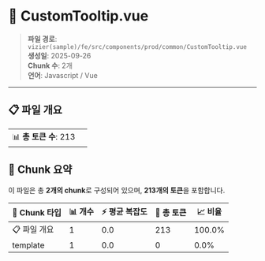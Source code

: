 # 📄 CustomTooltip.vue

> **파일 경로**: `vizier(sample)/fe/src/components/prod/common/CustomTooltip.vue`  
> **생성일**: 2025-09-26  
> **Chunk 수**: 2개  
> **언어**: Javascript / Vue
---


## 📋 파일 개요

| | |
|--|--|
| 📊 **총 토큰 수**: 213 |  |






## 🧩 Chunk 요약

이 파일은 총 **2개의 chunk**로 구성되어 있으며, **213개의 토큰**을 포함합니다.

| 🧩 Chunk 타입 | 📊 개수 | ⚡ 평균 복잡도 | 📝 총 토큰 | 📈 비율 |
|---------------|--------|-------------|----------|--------|
| 📋 파일 개요 | 1 | 0.0 | 213 | 100.0% |
| template | 1 | 0.0 | 0 | 0.0% |

